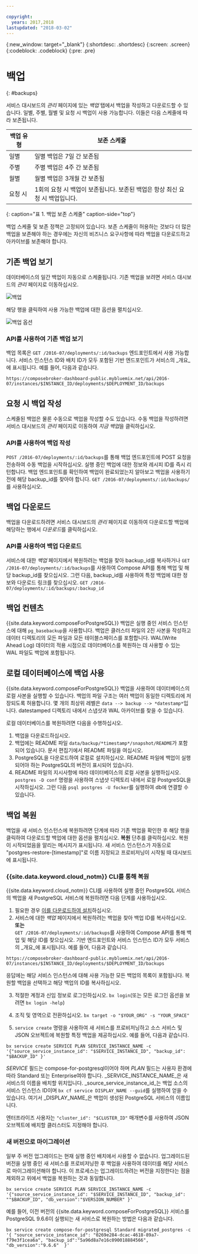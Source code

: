 ```yaml
---

copyright:
  years: 2017,2018
lastupdated: "2018-03-02"
---
```


{:new_window: target="_blank"}
{:shortdesc: .shortdesc}
{:screen: .screen}
{:codeblock: .codeblock}
{:pre: .pre}

# 백업
{: #backups}

서비스 대시보드의 _관리_ 페이지에 있는 _백업_ 탭에서 백업을 작성하고 다운로드할 수 있습니다. 일별, 주별, 월별 및 요청 시 백업이 사용 가능합니다. 이들은 다음 스케줄에 따라 보존됩니다.

백업 유형|보존 스케줄
----------|-----------
일별|일별 백업은 7일 간 보존됨
주별|주별 백업은 4주 간 보존됨
월별|월별 백업은 3개월 간 보존됨
요청 시|1회의 요청 시 백업이 보존됩니다. 보존된 백업은 항상 최신 요청 시 백업입니다.
{: caption="표 1. 백업 보존 스케줄" caption-side="top"}

백업 스케줄 및 보존 정책은 고정되어 있습니다. 보존 스케줄이 허용하는 것보다 더 많은 백업을 보존해야 하는 경우에는 자신의 비즈니스 요구사항에 따라 백업을 다운로드하고 아카이브를 보존해야 합니다.

## 기존 백업 보기

데이터베이스의 일간 백업이 자동으로 스케줄됩니다. 기존 백업을 보려면 서비스 대시보드의 *관리* 페이지로 이동하십시오. 

  ![백업](./images/postgres-backups-show.png "서비스 대시보드의 백업 목록")

해당 행을 클릭하여 사용 가능한 백업에 대한 옵션을 펼치십시오.

  ![백업 옵션](./images/postgres-backups-options.png "백업에 대한 옵션") 

### API를 사용하여 기존 백업 보기

백업 목록은 `GET /2016-07/deployments/:id/backups` 엔드포인트에서 사용 가능합니다. 서비스 인스턴스 ID와 배치 ID가 모두 포함된 기반 엔드포인트가 서비스의 _개요_에 표시됩니다. 예를 들어, 다음과 같습니다. 
``` 
https://composebroker-dashboard-public.mybluemix.net/api/2016-07/instances/$INSTANCE_ID/deployments/$DEPLOYMENT_ID/backups
```  

## 요청 시 백업 작성

스케줄된 백업은 물론 수동으로 백업을 작성할 수도 있습니다. 수동 백업을 작성하려면 서비스 대시보드의 *관리* 페이지로 이동하여 *지금 백업*을 클릭하십시오.

### API를 사용하여 백업 작성

`POST /2016-07/deployments/:id/backups`를 통해 백업 엔드포인트에 POST 요청을 전송하여 수동 백업을 시작하십시오. 실행 중인 백업에 대한 정보와 레시피 ID를 즉시 리턴합니다. 백업 엔드포인트를 확인하여 백업이 완료되었는지 알아보고 백업을 사용하기 전에 해당 backup_id를 찾아야 합니다. `GET /2016-07/deployments/:id/backups/`를 사용하십시오.

## 백업 다운로드

백업을 다운로드하려면 서비스 대시보드의 *관리* 페이지로 이동하여 다운로드할 백업에 해당하는 행에서 *다운로드*를 클릭하십시오.

### API를 사용하여 백업 다운로드

서비스에 대한 _백업_ 페이지에서 복원하려는 백업을 찾아 backup_id를 복사하거나 `GET /2016-07/deployments/:id/backups`를 사용하여 Compose API를 통해 백업 및 해당 backup_id를 찾으십시오. 그런 다음, backup_id를 사용하여 특정 백업에 대한 정보와 다운로드 링크를 찾으십시오. `GET /2016-07/deployments/:id/backups/:backup_id`

## 백업 컨텐츠

{{site.data.keyword.composeForPostgreSQL}} 백업은 실행 중인 서비스 인스턴스에 대해 `pg_basebackup`을 사용합니다. 백업은 클러스터 파일의 2진 사본을 작성하고 데이터 디렉토리의 모든 파일과 모든 테이블스페이스를 포함합니다. WAL(Write Ahead Log) 데이터의 적용 시점으로 데이터베이스를 복원하는 데 사용할 수 있는 WAL 파일도 백업에 포함됩니다.

## 로컬 데이터베이스에 백업 사용

{{site.data.keyword.composeForPostgreSQL}} 백업을 사용하여 데이터베이스의 로컬 사본을 실행할 수 있습니다. 백업의 파일 구조는 여러 백업이 동일한 디렉토리에 저장되도록 허용합니다. 몇 개의 최상위 레벨은 `data --> backup --> *datestamp*`입니다. datestamped 디렉토리 내에서 스냅샷과 WAL 아카이브를 찾을 수 있습니다.

로컬 데이터베이스를 복원하려면 다음을 수행하십시오.

1. 백업을 다운로드하십시오.
2. 백업에는 README 파일 `data/backup/*timestamp*/snapshot/README`가 포함되어 있습니다. 문서 편집기에서 README 파일을 여십시오.
3. PostgreSQL을 다운로드하여 로컬로 설치하십시오. README 파일에 백업이 실행되어야 하는 PostgreSQL의 버전이 표시되어 있습니다.
4. README 파일의 지시사항에 따라 데이터베이스의 로컬 사본을 실행하십시오. `postgres -D conf` 명령을 사용하여 스냅샷 디렉토리 내에서 로컬 PostgreSQL을 시작하십시오. 그런 다음 `psql postgres -U focker`를 실행하여 db에 연결할 수 있습니다.

## 백업 복원

백업을 새 서비스 인스턴스에 복원하려면 단계에 따라 기존 백업을 확인한 후 해당 행을 클릭하여 다운로드할 백업에 대한 옵션을 펼치십시오. **복원** 단추를 클릭하십시오. 복원이 시작되었음을 알리는 메시지가 표시됩니다. 새 서비스 인스턴스가 자동으로 "postgres-restore-[timestamp]"로 이름 지정되고 프로비저닝이 시작될 때 대시보드에 표시됩니다.

### {{site.data.keyword.cloud_notm}} CLI를 통해 복원

{{site.data.keyword.cloud_notm}} CLI를 사용하여 실행 중인 PostgreSQL 서비스의 백업을 새 PostgreSQL 서비스에 복원하려면 다음 단계를 사용하십시오. 
1. 필요한 경우 [이를 다운로드하여 설치](https://console.bluemix.net/docs/cli/index.html#overview)하십시오. 
2. 서비스에 대한 _백업_ 페이지에서 복원하려는 백업을 찾아 백업 ID를 복사하십시오.  
  **또는**  
  `GET /2016-07/deployments/:id/backups`를 사용하여 Compose API를 통해 백업 및 해당 ID를 찾으십시오. 기반 엔드포인트와 서비스 인스턴스 ID가 모두 서비스의 _개요_에 표시됩니다. 예를 들어, 다음과 같습니다. 
  ``` 
  https://composebroker-dashboard-public.mybluemix.net/api/2016-07/instances/$INSTANCE_ID/deployments/$DEPLOYMENT_ID/backups
  ```  
  응답에는 해당 서비스 인스턴스에 대해 사용 가능한 모든 백업의 목록이 포함됩니다. 복원할 백업을 선택하고 해당 백업의 ID를 복사하십시오.

3. 적절한 계정과 신임 정보로 로그인하십시오. `bx login`(또는 모든 로그인 옵션을 보려면 `bx login -help`)

4. 조직 및 영역으로 전환하십시오. `bx target -o "$YOUR_ORG" -s "YOUR_SPACE"`

5. `service create` 명령을 사용하여 새 서비스를 프로비저닝하고 소스 서비스 및 JSON 오브젝트에 복원할 특정 백업을 제공하십시오. 예를 들어, 다음과 같습니다.
``` 
bx service create SERVICE PLAN SERVICE_INSTANCE_NAME -c '{"source_service_instance_id": "$SERVICE_INSTANCE_ID", "backup_id": "$BACKUP_ID" }'
```
  _SERVICE_ 필드는 compose-for-postgresql이어야 하며 _PLAN_ 필드는 사용자 환경에 따라 Standard 또는 Enterprise여야 합니다. _SERVICE\_INSTANCE\_NAME_은 새 서비스의 이름을 배치할 위치입니다. _source\_service\_instance\_id_는 백업 소스의 서비스 인스턴스 ID이며 `bx cf service DISPLAY_NAME --guid`를 실행하여 얻을 수 있습니다. 여기서 _DISPLAY\_NAME_은 백업이 생성된 PostgreSQL 서비스의 이름입니다. 
  
  엔터프라이즈 사용자는 `"cluster_id": "$CLUSTER_ID"` 매개변수를 사용하여 JSON 오브젝트에 배치할 클러스터도 지정해야 합니다.
  
### 새 버전으로 마이그레이션

일부 주 버전 업그레이드는 현재 실행 중인 배치에서 사용할 수 없습니다. 업그레이드된 버전을 실행 중인 새 서비스를 프로비저닝한 후 백업을 사용하여 데이터를 해당 서비스로 마이그레이션해야 합니다. 이 프로세스는 업그레이드하려는 버전을 지정한다는 점을 제외하고 위에서 백업을 복원하는 것과 동일합니다.

``` 
bx service create SERVICE PLAN SERVICE_INSTANCE_NAME -c '{"source_service_instance_id": "$SERVICE_INSTANCE_ID", "backup_id": ""$BACKUP_ID", "db_version":"$VERSION_NUMBER" }'
```

예를 들어, 이전 버전의 {{site.data.keyword.composeForPostgreSQL}} 서비스를 PostgreSQL 9.6.6이 실행되는 새 서비스로 복원하는 방법은 다음과 같습니다.
```
bx service create compose-for-postgresql Standard migrated_postgres -c '{ "source_service_instance_id": "0269e284-dcac-4618-89a7-f79e3f1cea6a", "backup_id":"5a96d8a7e16c090018884566", "db_version":"9.6.6"  }'
